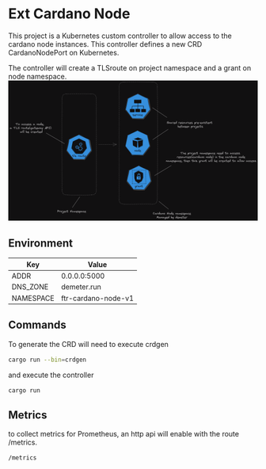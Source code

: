 # Ext Cardano Node

This project is a Kubernetes custom controller to allow access to the cardano node instances. This controller defines a new CRD CardanoNodePort on Kubernetes.

The controller will create a TLSroute on project namespace and a grant on node namespace.
![Resources Diagram](assets/diagram.png)

## Environment

| Key       | Value               |
| --------- | ------------------- |
| ADDR      | 0.0.0.0:5000        |
| DNS_ZONE  | demeter.run         |
| NAMESPACE | ftr-cardano-node-v1 |

## Commands

To generate the CRD will need to execute crdgen

```bash
cargo run --bin=crdgen
```

and execute the controller

```bash
cargo run
```

## Metrics

to collect metrics for Prometheus, an http api will enable with the route /metrics.

```
/metrics
```
